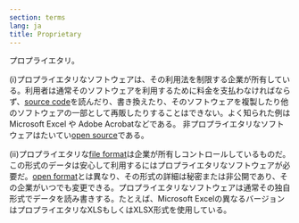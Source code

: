 ```yaml
---
section: terms
lang: ja
title: Proprietary
---
```


プロプライエタリ。

(i)プロプライエタリなソフトウェアは、その利用法を制限する企業が所有している。利用者は通常そのソフトウェアを利用するために料金を支払わなければならず、[source code](/glossary/ja/terms/source-code/)を読んだり、書き換えたり、そのソフトウェアを複製したり他のソフトウェアの一部として再販したりすることはできない。よく知られた例はMicrosoft Excel や Adobe Acrobatなどである。
非プロプライエタリなソフトウェアはたいてい[open source](/glossary/ja/terms/open-source/)である。

(ii)プロプライエタリな[file format](/glossary/ja/terms/file-format/)は企業が所有しコントロールしているものだ。この形式のデータは安心して利用するにはプロプライエタリなソフトウェアが必要だ。[open format](/glossary/ja/terms/open-format/)とは異なり、その形式の詳細は秘密または非公開であり、その企業がいつでも変更できる。プロプライエタリなソフトウェアは通常その独自形式でデータを読み書きする。たとえば、Microsoft Excelの異なるバージョンはプロプライエタリなXLSもしくはXLSX形式を使用している。
